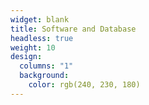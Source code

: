 ```yaml
---
widget: blank
title: Software and Database
headless: true
weight: 10
design:
  columns: "1"
  background:
    color: rgb(240, 230, 180)
---
```

